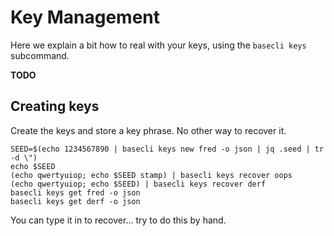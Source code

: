 # Key Management

Here we explain a bit how to real with your keys, using the `basecli keys` subcommand.

**TODO**

## Creating keys

Create the keys and store a key phrase. No other way to recover it.

```
SEED=$(echo 1234567890 | basecli keys new fred -o json | jq .seed | tr -d \")
echo $SEED
(echo qwertyuiop; echo $SEED stamp) | basecli keys recover oops
(echo qwertyuiop; echo $SEED) | basecli keys recover derf
basecli keys get fred -o json
basecli keys get derf -o json
```

You can type it in to recover... try to do this by hand.

